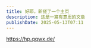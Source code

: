 ```yaml
---
title: 好耶，新搓了一个主页
description: 这是一篇有意思的文章
publishDate: 2025-05-13T07:11
---
```

https://hp.qqwx.de/


